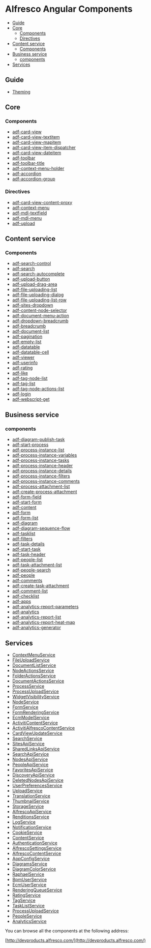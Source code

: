 # Alfresco Angular Components

<!-- markdown-toc start - Don't edit this section.  npm run toc to generate it-->

<!-- toc -->

- [Guide](#guide)
- [Core](#core)
  * [Components](#components)
  * [Directives](#directives)
- [Content service](#content-service)
  * [Components](#components-1)
- [Business service](#business-service)
  * [components](#components)
- [Services](#services)

<!-- tocstop -->

<!-- markdown-toc end -->

## Guide

- [Theming](../alfresco-ng2-components/docs/theming.md)

## Core

### Components

<!-- CORE START-->
- [adf-card-view](ng2-alfresco-core/README.md)
- [adf-card-view-textitem](ng2-alfresco-core/README.md)
- [adf-card-view-mapitem](ng2-alfresco-core/README.md)
- [adf-card-view-item-dispatcher](ng2-alfresco-core/README.md)
- [adf-card-view-dateitem](ng2-alfresco-core/README.md)
- [adf-toolbar](ng2-alfresco-core/README.md)
- [adf-toolbar-title](ng2-alfresco-core/README.md)
- [adf-context-menu-holder](ng2-alfresco-core/README.md)
- [adf-accordion](ng2-alfresco-core/README.md)
- [adf-accordion-group](ng2-alfresco-core/README.md)<!-- CORE END-->
<!-- CORE END-->

### Directives

<!-- CORE DIRECTIVE START-->
- [adf-card-view-content-proxy](ng2-alfresco-core/README.md)
- [adf-context-menu](ng2-alfresco-core/README.md)
- [adf-mdl-textfield](ng2-alfresco-core/README.md)
- [adf-mdl-menu](ng2-alfresco-core/README.md)
- [adf-upload](ng2-alfresco-core/README.md)<!-- CORE DIRECTIVE END-->

## Content service

### Components

<!-- CONTENT START-->
- [adf-search-control](ng2-alfresco-search/README.md)
- [adf-search](ng2-alfresco-search/README.md)
- [adf-search-autocomplete](ng2-alfresco-search/README.md)
- [adf-upload-button](ng2-alfresco-upload/README.md)
- [adf-upload-drag-area](ng2-alfresco-upload/README.md)
- [adf-file-uploading-list](ng2-alfresco-upload/README.md)
- [adf-file-uploading-dialog](ng2-alfresco-upload/README.md)
- [adf-file-uploading-list-row](ng2-alfresco-upload/README.md)
- [adf-sites-dropdown](ng2-alfresco-documentlist/README.md)
- [adf-content-node-selector](ng2-alfresco-documentlist/README.md)
- [adf-document-menu-action](ng2-alfresco-documentlist/README.md)
- [adf-dropdown-breadcrumb](ng2-alfresco-documentlist/README.md)
- [adf-breadcrumb](ng2-alfresco-documentlist/README.md)
- [adf-document-list](ng2-alfresco-documentlist/README.md)
- [adf-pagination](ng2-alfresco-core/src/components/pagination/pagination.md)
- [adf-empty-list](ng2-alfresco-datatable/README.md)
- [adf-datatable](ng2-alfresco-datatable/README.md)
- [adf-datatable-cell](ng2-alfresco-datatable/README.md)
- [adf-viewer](ng2-alfresco-viewer/README.md)
- [adf-userinfo](ng2-alfresco-userinfo/README.md)
- [adf-rating](ng2-alfresco-social/README.md)
- [adf-like](ng2-alfresco-social/README.md)
- [adf-tag-node-list](ng2-alfresco-tag/README.md)
- [adf-tag-list](ng2-alfresco-tag/README.md)
- [adf-tag-node-actions-list](ng2-alfresco-tag/README.md)
- [adf-login](ng2-alfresco-login/README.md)
- [adf-webscript-get](ng2-alfresco-webscript/README.md)<!-- CONTENT END-->
<!-- CONTENT END-->

<!-- CONTENT DIRECTIVE START--><!-- CONTENT DIRECTIVE END-->

## Business service

### components

<!-- BUSINESS START-->
- [adf-diagram-publish-task](ng2-activiti-diagrams/README.md)
- [adf-start-process](ng2-activiti-processlist/README.md)
- [adf-process-instance-list](ng2-activiti-processlist/README.md)
- [adf-process-instance-variables](ng2-activiti-processlist/README.md)
- [adf-process-instance-tasks](ng2-activiti-processlist/README.md)
- [adf-process-instance-header](ng2-activiti-processlist/README.md)
- [adf-process-instance-details](ng2-activiti-processlist/README.md)
- [adf-process-instance-filters](ng2-activiti-processlist/README.md)
- [adf-process-instance-comments](ng2-activiti-processlist/README.md)
- [adf-process-attachment-list](ng2-activiti-processlist/README.md)
- [adf-create-process-attachment](ng2-activiti-processlist/README.md)
- [adf-form-field](ng2-activiti-form/README.md)
- [adf-start-form](ng2-activiti-form/README.md)
- [adf-content](ng2-activiti-form/README.md)
- [adf-form](ng2-activiti-form/README.md)
- [adf-form-list](ng2-activiti-form/README.md)
- [adf-diagram](ng2-activiti-diagrams/README.md)
- [adf-diagram-sequence-flow](ng2-activiti-diagrams/README.md)
- [adf-tasklist](ng2-activiti-tasklist/README.md)
- [adf-filters](ng2-activiti-tasklist/README.md)
- [adf-task-details](ng2-activiti-tasklist/README.md)
- [adf-start-task](ng2-activiti-tasklist/README.md)
- [adf-task-header](ng2-activiti-tasklist/README.md)
- [adf-people-list](ng2-activiti-tasklist/README.md)
- [adf-task-attachment-list](ng2-activiti-tasklist/README.md)
- [adf-people-search](ng2-activiti-tasklist/README.md)
- [adf-people](ng2-activiti-tasklist/README.md)
- [adf-comments](ng2-activiti-tasklist/README.md)
- [adf-create-task-attachment](ng2-activiti-tasklist/README.md)
- [adf-comment-list](ng2-activiti-tasklist/README.md)
- [adf-checklist](ng2-activiti-tasklist/README.md)
- [adf-apps](ng2-activiti-tasklist/README.md)
- [adf-analytics-report-parameters](ng2-activiti-analytics/README.md)
- [adf-analytics](ng2-activiti-analytics/README.md)
- [adf-analytics-report-list](ng2-activiti-analytics/README.md)
- [adf-analytics-report-heat-map](ng2-activiti-analytics/README.md)
- [adf-analytics-generator](ng2-activiti-analytics/README.md)<!-- BUSINESS END-->
<!-- BUSINESS END-->

<!-- BUSINESS DIRECTIVE START--><!-- BUSINESS DIRECTIVE END-->

## Services

<!-- SERVICES START-->
- [ContextMenuService](ng2-alfresco-core/src/components/context-menu/context-menu.service.ts)
- [FileUploadService](ng2-alfresco-upload/src/services/file-uploading.service.ts)
- [DocumentListService](ng2-alfresco-documentlist/src/services/document-list.service.ts)
- [NodeActionsService](ng2-alfresco-documentlist/src/services/node-actions.service.ts)
- [FolderActionsService](ng2-alfresco-documentlist/src/services/folder-actions.service.ts)
- [DocumentActionsService](ng2-alfresco-documentlist/src/services/document-actions.service.ts)
- [ProcessService](ng2-activiti-processlist/src/services/process.service.ts)
- [ProcessUploadService](ng2-activiti-processlist/src/services/process-upload.service.ts)
- [WidgetVisibilityService](ng2-activiti-form/src/services/widget-visibility.service.ts)
- [NodeService](ng2-activiti-form/src/services/node.service.ts)
- [FormService](ng2-activiti-form/src/services/form.service.ts)
- [FormRenderingService](ng2-activiti-form/src/services/form-rendering.service.ts)
- [EcmModelService](ng2-activiti-form/src/services/ecm-model.service.ts)
- [ActivitiContentService](ng2-activiti-form/src/services/activiti-content-service.ts)
- [ActivitiAlfrescoContentService](ng2-activiti-form/src/services/activiti-alfresco.service.ts)
- [CardViewUpdateService](ng2-alfresco-core/src/services/card-view-update.service.ts)
- [SearchService](ng2-alfresco-core/src/services/search.service.ts)
- [SitesApiService](ng2-alfresco-core/src/services/sites-api.service.ts)
- [SharedLinksApiService](ng2-alfresco-core/src/services/shared-links-api.service.ts)
- [SearchApiService](ng2-alfresco-core/src/services/search-api.service.ts)
- [NodesApiService](ng2-alfresco-core/src/services/nodes-api.service.ts)
- [PeopleApiService](ng2-alfresco-core/src/services/people-api.service.ts)
- [FavoritesApiService](ng2-alfresco-core/src/services/favorites-api.service.ts)
- [DiscoveryApiService](ng2-alfresco-core/src/services/discovery-api.service.ts)
- [DeletedNodesApiService](ng2-alfresco-core/src/services/deleted-nodes-api.service.ts)
- [UserPreferencesService](ng2-alfresco-core/src/services/user-preferences.service.ts)
- [UploadService](ng2-alfresco-core/src/services/upload.service.ts)
- [TranslationService](ng2-alfresco-core/src/services/translation.service.ts)
- [ThumbnailService](ng2-alfresco-core/src/services/thumbnail.service.ts)
- [StorageService](ng2-alfresco-core/src/services/storage.service.ts)
- [AlfrescoApiService](ng2-alfresco-core/src/services/alfresco-api.service.ts)
- [RenditionsService](ng2-alfresco-core/src/services/renditions.service.ts)
- [LogService](ng2-alfresco-core/src/services/log.service.ts)
- [NotificationService](ng2-alfresco-core/src/services/notification.service.ts)
- [CookieService](ng2-alfresco-core/src/services/cookie.service.ts)
- [ContentService](ng2-alfresco-core/src/services/content.service.ts)
- [AuthenticationService](ng2-alfresco-core/src/services/authentication.service.ts)
- [AlfrescoSettingsService](ng2-alfresco-core/src/services/alfresco-settings.service.ts)
- [AlfrescoContentService](ng2-alfresco-core/src/services/alfresco-content.service.ts)
- [AppConfigService](ng2-alfresco-core/src/services/app-config.service.ts)
- [DiagramsService](ng2-activiti-diagrams/src/services/diagrams.service.ts)
- [DiagramColorService](ng2-activiti-diagrams/src/services/diagram-color.service.ts)
- [RaphaelService](ng2-activiti-diagrams/src/components/raphael/raphael.service.ts)
- [BpmUserService](ng2-alfresco-userinfo/src/services/bpm-user.service.ts)
- [EcmUserService](ng2-alfresco-userinfo/src/services/ecm-user.service.ts)
- [RenderingQueueService](ng2-alfresco-viewer/src/services/rendering-queue.services.ts)
- [RatingService](ng2-alfresco-social/src/services/rating.service.ts)
- [TagService](ng2-alfresco-tag/src/services/tag.service.ts)
- [TaskListService](ng2-activiti-tasklist/src/services/tasklist.service.ts)
- [ProcessUploadService](ng2-activiti-tasklist/src/services/process-upload.service.ts)
- [PeopleService](ng2-activiti-tasklist/src/services/people.service.ts)
- [AnalyticsService](ng2-activiti-analytics/src/services/analytics.service.ts)<!-- SERVICES END-->

You can browse all the components at the following address:

[http://devproducts.alfresco.com/](http://devproducts.alfresco.com/)